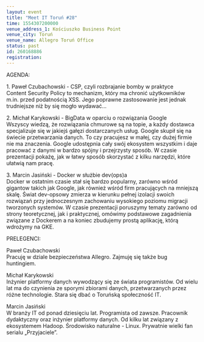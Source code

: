 ```yaml
---
layout: event
title: "Meet IT Toruń #28"
time: 1554307200000
venue_address_1: Kościuszko Business Point
venue_city: Toruń
venue_name: Allegro Toruń Office
status: past
id: 260168886
registration: 
---
```


<p>AGENDA:</p>
<p>1. Paweł Czubachowski - CSP, czyli rozbrajanie bomby w praktyce<br />Content Security Policy to mechanizm, który ma chronić użytkowników m.in. przed podatnością XSS. Jego poprawne zastosowanie jest jednak trudniejsze niż by się mogło wydawać...</p>
<p>2. Michał Karykowski - BigData w oparciu o rozwiązania Google<br />Wszyscy wiedzą, że rozwiązania chmurowe są na topie, a każdy dostawca specjalizuje się w jakiejś gałęzi dostarczanych usług. Google skupił się na świecie przetwarzania danych. To czy pracujesz w małej, czy dużej firmie nie ma znaczenia. Google udostępnia cały swój ekosystem wszystkim i daje pracować z danymi w bardzo spójny i przejrzysty sposób. W czasie prezentacji pokażę, jak w łatwy sposób skorzystać z kilku narzędzi, które ułatwią nam pracę.</p>
<p>3. Marcin Jasiński - Docker w służbie dev(ops)a<br />Docker w ostatnim czasie stał się bardzo popularny, zarówno wśród gigantow takich jak Google, jak również wśród firm pracujących na mniejszą skalę. Świat dev-opsowy zmierza w kierunku pełnej izolacji swoich rozwiązań przy jednoczesnym zachowaniu wysokiego poziomu migracji tworzonych systemów. W czasie prezentacji poruszymy tematy zarówno od strony teoretycznej, jak i praktycznej, omówimy podstawowe zagadnienia związane z Dockerem a na koniec zbudujemy prostą aplikację, którą wdrożymy na GKE.</p>
<p>PRELEGENCI:</p>
<p>Paweł Czubachowski<br />Pracuję w dziale bezpieczeństwa Allegro. Zajmuję się także bug huntingiem.</p>
<p>Michał Karykowski<br />Inżynier platformy danych wywodzący się ze świata programistów. Od wielu lat ma do czynienia ze sporymi zbiorami danych, przetwarzanych przez różne technologie. Stara się dbać o Toruńską społeczność IT.</p>
<p>Marcin Jasiński<br />W branży IT od ponad dziesięciu lat. Programista od zawsze. Pracownik dydaktyczny oraz inżynier platformy danych. Od kilku lat związany z ekosystemem Hadoop. Środowisko naturalne - Linux. Prywatnie wielki fan serialu „Przyjaciele”.</p>
